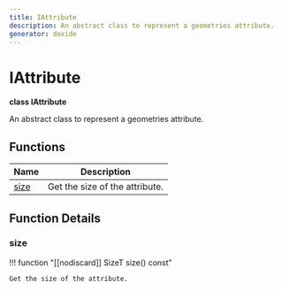 ```yaml
---
title: IAttribute
description: An abstract class to represent a geometries attribute. 
generator: doxide
---
```



# IAttribute

**class  IAttribute**



An abstract class to represent a geometries attribute.
 




## Functions

| Name | Description |
| ---- | ----------- |
| [size](#size) | Get the size of the attribute.  |

## Function Details

### size<a name="size"></a>
!!! function "[[nodiscard]] SizeT size() const"

    
    
    Get the size of the attribute.
         
    
    
    

